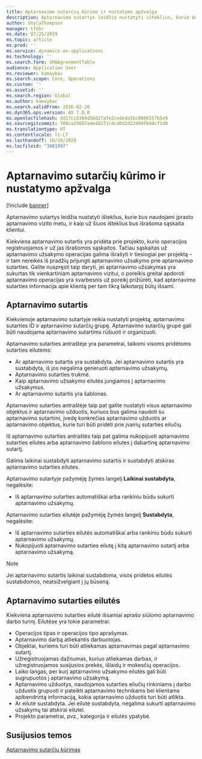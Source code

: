 ```yaml
---
title: Aptarnavimo sutarčių kūrimo ir nustatymo apžvalga
description: Aptarnavimo sutartys leidžia nustatyti išteklius, kurie bus naudojami įprasto aptarnavimo vizito metu, ir kaip už šiuos išteklius bus išrašoma sąskaita klientui.
author: ShylaThompson
manager: tfehr
ms.date: 07/25/2019
ms.topic: article
ms.prod: ''
ms.service: dynamics-ax-applications
ms.technology: ''
ms.search.form: SMAAgreementTable
audience: Application User
ms.reviewer: kamaybac
ms.search.scope: Core, Operations
ms.custom: ''
ms.assetid: ''
ms.search.region: Global
ms.author: kamaybac
ms.search.validFrom: 2016-02-28
ms.dyn365.ops.version: AX 7.0.0
ms.openlocfilehash: dd17cc0304d58d27afe2cededa5bc0b96557b5e9
ms.sourcegitcommit: 708ca25687a4e48271cdcd6d2d22d99fb94cf140
ms.translationtype: HT
ms.contentlocale: lt-LT
ms.lasthandoff: 10/10/2020
ms.locfileid: "3981997"
---
```

# <a name="develop-and-establish-service-agreements-overview"></a>Aptarnavimo sutarčių kūrimo ir nustatymo apžvalga

[!include [banner](../includes/banner.md)]

Aptarnavimo sutartys leidžia nustatyti išteklius, kurie bus naudojami įprasto aptarnavimo vizito metu, ir kaip už šiuos išteklius bus išrašoma sąskaita klientui.

Kiekviena aptarnavimo sutartis yra pridėta prie projekto, kurio operacijos registruojamos ir už jas išrašomos sąskaitos. Tačiau sąskaitas už aptarnavimo užsakymo operacijas galima išrašyti ir tiesiogiai per projektą – ir tam nereikės iš pradžių prijungti aptarnavimo užsakymo prie aptarnavimo sutarties. Galite nuspręsti taip daryti, jei aptarnavimo užsakymas yra sukurtas tik vienkartiniam aptarnavimo vizitui, o poreikis greitai apdoroti aptarnavimo operacijas yra svarbesnis už poreikį prižiūrėti, kad aptarnavimo sutarties informacija apie klientą per tam tikrą laikotarpį būtų išsami.

## <a name="service-agreement"></a>Aptarnavimo sutartis

Kiekvienoje aptarnavimo sutartyje reikia nustatyti projektą, aptarnavimo sutarties ID ir aptarnavimo sutarčių grupę. Aptarnavimo sutarčių grupė gali būti naudojama aptarnavimo sutartims rūšiuoti ir organizuoti.

Aptarnavimo sutarties antraštėje yra parametrai, taikomi visoms pridėtoms sutarties eilutėms:

-  Ar aptarnavimo sutartis yra sustabdyta. Jei aptarnavimo sutartis yra sustabdyta, iš jos negalima generuoti aptarnavimo užsakymų.
-  Aptarnavimo sutarties trukmė.
-  Kaip aptarnavimo užsakymo eilutės jungiamos į aptarnavimo užsakymus.
-  Ar aptarnavimo sutartis yra šablonas.

Aptarnavimo sutarties antraštėje taip pat galite nustatyti visus aptarnavimo objektus ir aptarnavimo užduotis, kuriuos bus galima naudoti su aptarnavimo sutartimi, įvedę konkrečias aptarnavimo užduotis ar aptarnavimo objektus, kurie turi būti pridėti prie įvairių sutarties eilučių.

Iš aptarnavimo sutarties antraštės taip pat galima nukopijuoti aptarnavimo sutarties eilutes arba aptarnavimo šablono eilutes į dabartinę aptarnavimo sutartį.

Galima laikinai sustabdyti aptarnavimo sutartis ir sustabdyti atskiras aptarnavimo sutarties eilutes.

Aptarnavimo sutartyje pažymėję žymės langelį **Laikinai sustabdyta**, negalėsite:

-    Iš aptarnavimo sutarties automatiškai arba rankiniu būdu sukurti aptarnavimo užsakymų.

Aptarnavimo sutarties eilutėje pažymėję žymės langelį **Sustabdyta**, negalėsite:

-    Iš aptarnavimo sutarties eilutės automatiškai arba rankiniu būdu sukurti aptarnavimo užsakymų.
-    Nukopijuoti aptarnavimo sutarties eilutę į kitą aptarnavimo sutartį arba aptarnavimo užsakymą.


> [!NOTE]
> Jei aptarnavimo sutartis laikinai sustabdoma, visos pridėtos eilutės sustabdomos, neatsižvelgiant į jų būseną.

## <a name="service-agreement-lines"></a>Aptarnavimo sutarties eilutės

Kiekviena aptarnavimo sutarties eilutė išsamiai aprašo siūlomo aptarnavimo darbo turinį. Eilutėse yra tokie parametrai:

-  Operacijos tipas ir operacijos tipo aprašymas.
-  Aptarnavimo darbą atliekantis darbuotojas.
-  Objektai, kuriems turi būti atliekamas aptarnavimas pagal aptarnavimo sutartį.
-  Užregistruojamas dažnumas, kuriuo atliekamas darbas, ir užregistruojamos susijusios prekės, išlaidų ir mokesčių operacijos.
-  Laiko langas, per kurį aptarnavimo užsakymo eilutės gali būti sugrupuotos į aptarnavimo užsakymą.
-  Aptarnavimo užduotys, naudojamos sutarties eilučių rinkiniams į darbo užduotis grupuoti ir pateikti aptarnavimo technikams bei klientams apibendrintą informaciją, kokia aptarnavimo užduotis turi būti atlikta.
-  Ar eilutė sustabdyta. Jei eilutė sustabdyta, negalima sukurti aptarnavimo užsakymų tai atskirai eilutei.
-  Projekto parametrai, pvz., kategorija ir eilutės ypatybė.

## <a name="related-topics"></a>Susijusios temos

[Aptarnavimo sutarčių kūrimas](create-service-agreements.md)
